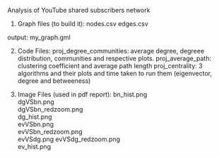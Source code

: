 Analysis of YouTube shared subscribers network

1. Graph files (to build it):
nodes.csv
edges.csv

output: my_graph.gml

2. Code Files:
proj_degree_communities: average degree, degreee distribution, communities and respective plots.
proj_average_path: clustering coefficient and average path length
proj_centrality: 3 algorithms and their plots and time taken to run them (eigenvector, degree and betweeness)

3. Image Files (used in pdf report):
bn_hist.png 	
dgVSbn.png 	
dgVSbn_redzoom.png 	
dg_hist.png 	
evVSbn.png 	
evVSbn_redzoom.png 	
evVSdg.png 
evVSdg_redzoom.png 	
ev_hist.png
